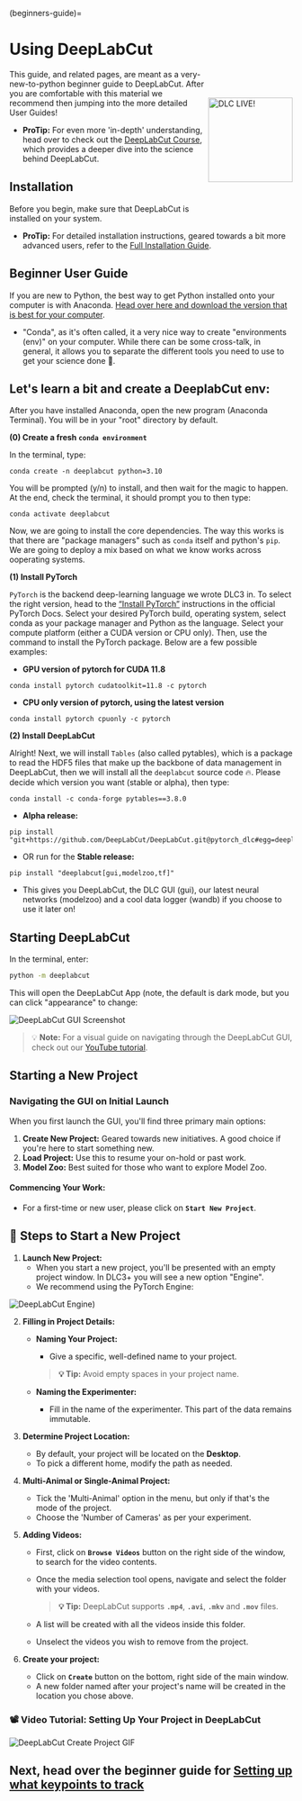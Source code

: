 (beginners-guide)=
# Using DeepLabCut 
<img src="https://images.squarespace-cdn.com/content/v1/57f6d51c9f74566f55ecf271/1572296495650-Y4ZTJ2XP2Z9XF1AD74VW/ke17ZwdGBToddI8pDm48kMulEJPOrz9Y8HeI7oJuXxR7gQa3H78H3Y0txjaiv_0fDoOvxcdMmMKkDsyUqMSsMWxHk725yiiHCCLfrh8O1z5QPOohDIaIeljMHgDF5CVlOqpeNLcJ80NK65_fV7S1UZiU3J6AN9rgO1lHw9nGbkYQrCLTag1XBHRgOrY8YAdXW07ycm2Trb21kYhaLJjddA/DLC_logo_blk-01.png?format=1000w" width="150" title="DLC-live" alt="DLC LIVE!" align="right" vspace = "50">

This guide, and related pages, are meant as a very-new-to-python beginner guide to DeepLabCut. After you are comfortable with this material we recommend then jumping into the more detailed User Guides!

- **ProTip:** For even more 'in-depth' understanding, head over to check out the [DeepLabCut Course](https://deeplabcut.github.io/DeepLabCut/docs/course.html), which provides a deeper dive into the science behind DeepLabCut.

## Installation

Before you begin, make sure that DeepLabCut is installed on your system.

- **ProTip:** For detailed installation instructions, geared towards a bit more advanced users, refer to the [Full Installation Guide](https://deeplabcut.github.io/DeepLabCut/docs/installation.html).

## Beginner User Guide
If you are new to Python, the best way to get Python installed onto your computer is with Anaconda. [Head over here and download the version that is best for your computer](https://www.anaconda.com/download).

- "Conda", as it's often called, it a very nice way to create "environments (env)" on your computer. While there can be some cross-talk, in general, it allows you to separate the different tools you need to use to get your science done 💪. 

## Let's learn a bit and create a DeeplabCut env:

After you have installed Anaconda, open the new program (Anaconda Terminal). You will be in your "root" directory by default. 

**(0) Create a fresh `conda environment`** 

In the terminal, type:

```
conda create -n deeplabcut python=3.10
```
You will be prompted (y/n) to install, and then wait for the magic to happen. At the end, check the terminal, it should prompt you to then type: 

```
conda activate deeplabcut
```
Now, we are going to install the core dependencies. The way this works is that there are "package managers" such as `conda` itself and python's `pip`. We are going to deploy a mix based on what we know works across ooperating systems.

**(1) Install PyTorch**

`PyTorch` is the backend deep-learning language we wrote DLC3 in. To select the right version, head to the [“Install PyTorch”](https://pytorch.org/get-started/locally/) instructions in the official PyTorch Docs. Select your desired PyTorch build, operating system, select conda as your package manager and Python as the language. Select your compute platform (either a CUDA version or CPU only). Then, use the command to install the PyTorch package. Below are a few possible examples:

- **GPU version of pytorch for CUDA 11.8**
```
conda install pytorch cudatoolkit=11.8 -c pytorch
```
- **CPU only version of pytorch, using the latest version**
```
conda install pytorch cpuonly -c pytorch
```

**(2) Install DeepLabCut** 

Alright! Next, we will install `Tables` (also called pytables), which is a package to read the HDF5 files that make up the backbone of data management in DeepLabCut, then we will install all the `deeplabcut` source code 🔥. Please decide which version you want (stable or alpha), then type: 

```
conda install -c conda-forge pytables==3.8.0
```

- **Alpha release:**
```
pip install "git+https://github.com/DeepLabCut/DeepLabCut.git@pytorch_dlc#egg=deeplabcut[gui,modelzoo,wandb]"
```
- OR run for the **Stable release:**
```
pip install "deeplabcut[gui,modelzoo,tf]"
```
- This gives you DeepLabCut, the DLC GUI (gui), our latest neural networks (modelzoo) and a cool data logger (wandb) if you choose to use it later on!

## Starting DeepLabCut

In the terminal, enter:
```bash
python -m deeplabcut
```
This will open the DeepLabCut App (note, the default is dark mode, but you can click "appearance" to change:

![DeepLabCut GUI Screenshot](https://images.squarespace-cdn.com/content/v1/57f6d51c9f74566f55ecf271/1717779625875-5UHPC367I293CBSP8CT6/GUI-screenshot.png?format=500w)

> 💡 **Note:** For a visual guide on navigating through the DeepLabCut GUI, check out our [YouTube tutorial](https://www.youtube.com/watch?v=tr3npnXWoD4).

## Starting a New Project

### Navigating the GUI on Initial Launch

When you first launch the GUI, you'll find three primary main options:

1. **Create New Project:** Geared towards new initiatives. A good choice if you're here to start something new.
2. **Load Project:** Use this to resume your on-hold or past work.
3. **Model Zoo:** Best suited for those who want to explore Model Zoo.

#### Commencing Your Work:

- For a first-time or new user, please click on **`Start New Project`**.

## 🐾 Steps to Start a New Project

1. **Launch New Project:**
   - When you start a new project, you'll be presented with an empty project window. In DLC3+ you will see a new option "Engine".
   - We recommend using the PyTorch Engine:
  
 ![DeepLabCut Engine](https://images.squarespace-cdn.com/content/v1/57f6d51c9f74566f55ecf271/1717780414978-17LOVBUJ8JR102QVSFDY/Screen+Shot+2024-06-07+at+7.13.14+PM.png?format=1500w))

2. **Filling in Project Details:**
   - **Naming Your Project:**
     - Give a specific, well-defined name to your project.
      
      > **💡 Tip:** Avoid empty spaces in your project name.

   - **Naming the Experimenter:**
     - Fill in the name of the experimenter. This part of the data remains immutable.

3. **Determine Project Location:** 
   - By default, your project will be located on the **Desktop**.
   - To pick a different home, modify the path as needed.

4. **Multi-Animal or Single-Animal Project:**
   - Tick the 'Multi-Animal' option in the menu, but only if that's the mode of the project.
   - Choose the 'Number of Cameras' as per your experiment.

5. **Adding Videos:**
   - First, click on **`Browse Videos`** button on the right side of the window, to search for the video contents.
   - Once the media selection tool opens, navigate and select the folder with your videos.
     
     > **💡 Tip:** DeepLabCut supports **`.mp4`**, **`.avi`**, **`.mkv`** and **`.mov`** files.
   - A list will be created with all the videos inside this folder.
   - Unselect the videos you wish to remove from the project.
     
6. **Create your project:**
   - Click on **`Create`** button on the bottom, right side of the main window.
   - A new folder named after your project's name will be created in the location you chose above.
     

### 📽 Video Tutorial: Setting Up Your Project in DeepLabCut

![DeepLabCut Create Project GIF](https://images.squarespace-cdn.com/content/v1/57f6d51c9f74566f55ecf271/1717779616437-30U5RFYV0OY6ACGDG7F4/create-project.gif?format=500w)

## Next, head over the beginner guide for [Setting up what keypoints to track](https://deeplabcut.github.io/DeepLabCut/docs/manage-project)
